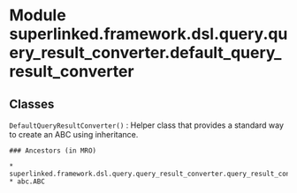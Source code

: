 Module superlinked.framework.dsl.query.query_result_converter.default_query_result_converter
============================================================================================

Classes
-------

`DefaultQueryResultConverter()`
:   Helper class that provides a standard way to create an ABC using
    inheritance.

    ### Ancestors (in MRO)

    * superlinked.framework.dsl.query.query_result_converter.query_result_converter.QueryResultConverter
    * abc.ABC